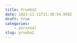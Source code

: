 ```yaml
---
title: Prueba2
date: 2023-11-11T21:30:54.958Z
draft: true
categories:
    - personal
slug: prueba2
---
```

